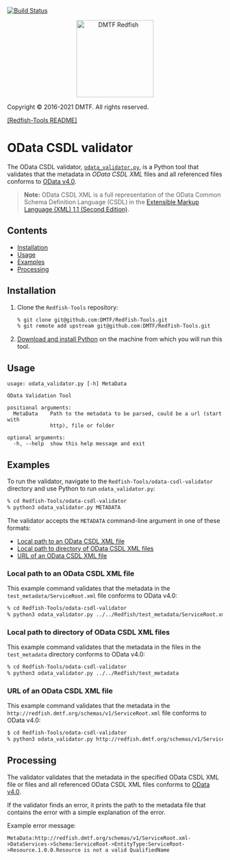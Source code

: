[![Build Status](https://travis-ci.com/DMTF/Redfish-Tools.svg?branch=master)](https://travis-ci.com/github/DMTF/Redfish-Tools)
<p align="center">
  <img src="http://redfish.dmtf.org/sites/all/themes/dmtf2015/images/dmtf-redfish-logo.png" alt="DMTF Redfish" width=180></p>

Copyright © 2016-2021 DMTF. All rights reserved.

[[Redfish-Tools README]](../README.md#redfish-tools "../README.md#redfish-tools")

# OData CSDL validator

The OData CSDL validator, [`odata_validator.py`](odata_validator.py#L1 "odata_validator.py#L1"), is a Python tool that validates that the metadata in *OData CSDL XML* files and all referenced files conforms to [OData v4.0](http://docs.oasis-open.org/odata/odata-csdl-xml/v4.01/odata-csdl-xml-v4.01.html "http://docs.oasis-open.org/odata/odata-csdl-xml/v4.01/odata-csdl-xml-v4.01.html").

> **Note:** OData CSDL XML is a full representation of the OData Common Schema Definition Language (CSDL) in the [Extensible Markup Language (XML) 1.1 (Second Edition)](https://www.w3.org/TR/2006/REC-xml11-20060816/ "https://www.w3.org/TR/2006/REC-xml11-20060816/").

## Contents

* [Installation](#installation)
* [Usage](#usage)
* [Examples](#examples)
* [Processing](#processing)

## Installation

1. Clone the `Redfish-Tools` repository:

   ```zsh
   % git clone git@github.com:DMTF/Redfish-Tools.git
   % git remote add upstream git@github.com:DMTF/Redfish-Tools.git
   ```
1. [Download and install Python](https://www.python.org/downloads/ "https://www.python.org/downloads/") on the machine from which you will run this tool.

## Usage

```
usage: odata_validator.py [-h] MetaData

OData Validation Tool

positional arguments:
  MetaData    Path to the metadata to be parsed, could be a url (start with
              http), file or folder

optional arguments:
  -h, --help  show this help message and exit
```

## Examples

To run the validator, navigate to the `Redfish-Tools/odata-csdl-validator` directory and use Python to run `odata_validator.py`:

```zsh
% cd Redfish-Tools/odata-csdl-validator
% python3 odata_validator.py METADATA
```

The validator accepts the `METADATA` command-line argument in one of these formats:

* [Local path to an OData CSDL XML file](#local-path-to-an-odata-csdl-xml-file)
* [Local path to directory of OData CSDL XML files](#local-path-to-directory-of-odata-csdl-xml-files)
* [URL of an OData CSDL XML file](#url-of-an-odata-csdl-xml-file)

### Local path to an OData CSDL XML file

This example command validates that the metadata in the `test_metadata/ServiceRoot.xml` file conforms to OData v4.0:

```zsh
% cd Redfish-Tools/odata-csdl-validator
% python3 odata_validator.py ../../Redfish/test_metadata/ServiceRoot.xml
```

### Local path to directory of OData CSDL XML files

This example command validates that the metadata in the files in the `test_metadata` directory conforms to OData v4.0:
         
```zsh
% cd Redfish-Tools/odata-csdl-validator
% python3 odata_validator.py ../../Redfish/test_metadata
```

### URL of an OData CSDL XML file

This example command validates that the metadata in the `http://redfish.dmtf.org/schemas/v1/ServiceRoot.xml` file conforms to OData v4.0:
         
```zsh
$ cd Redfish-Tools/odata-csdl-validator
% python3 odata_validator.py http://redfish.dmtf.org/schemas/v1/ServiceRoot.xml
```

## Processing

The validator validates that the metadata in the specified OData CSDL XML file or files and all referenced OData CSDL XML files conforms to [OData v4.0](http://docs.oasis-open.org/odata/odata-csdl-xml/v4.01/odata-csdl-xml-v4.01.html "http://docs.oasis-open.org/odata/odata-csdl-xml/v4.01/odata-csdl-xml-v4.01.html"). 

If the validator finds an error, it prints the path to the metadata file that contains the error with a simple explanation of the error.

Example error message:

```text
MetaData:http://redfish.dmtf.org/schemas/v1/ServiceRoot.xml->DataServices->Schema:ServiceRoot->EntityType:ServiceRoot->Resource.1.0.0.Resource is not a valid QualifiedName
```
